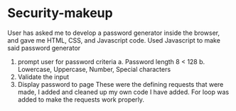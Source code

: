 # Security-makeup
User has asked me to develop a password generator inside the browser, and gave me HTML, CSS, and Javascript code.
Used Javascript to make said password generator





 1. prompt user for password criteria
 a. Password length 8 < 128
 b. Lowercase, Uppercase, Number, Special characters
 2. Validate the input
3. Display password to page
These were the defining requests that were made, I added and cleaned up my own code I have added.
For loop was added to make the requests work properly.
